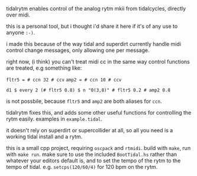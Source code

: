 tidalrytm enables control of the analog rytm mkii from tidalcycles, directly over midi.

this is a personal tool, but i thought i'd share it here if it's of any use to anyone `:-)`.

i made this because of the way tidal and superdirt currently handle midi control change messages, only allowing one per message.

right now, (i think) you can't treat midi cc in the same way control functions are treated, e.g something like:

`fltr5 = # ccn 32 # ccv`
`amp2 = # ccn 10 # ccv`

`d1 $ every 2 (# fltr5 0.8) $ n "0(3,8)" # fltr5 0.2 # amp2 0.8`

is not possbile, because `fltr5` and `amp2` are both aliases for `ccn`.

tidalrytm fixes this, and adds some other useful functions for controlling the rytm easily. examples in `example.tidal`.

it doesn't rely on superdirt or supercollider at all, so all you need is a working tidal install and a rytm.

this is a small cpp project, requiring `oscpack` and `rtmidi`. build with `make`, run with `make run`. make sure to use the included `BootTidal.hs` rather than whatever your editors default is, and to set the tempo of the rytm to the tempo of tidal. e.g. `setcps(120/60/4)` for 120 bpm on the rytm.
